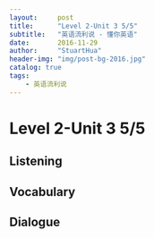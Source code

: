 ```yaml
---
layout:     post
title:      "Level 2-Unit 3 5/5"
subtitle:   "英语流利说 - 懂你英语"
date:       2016-11-29
author:     "StuartHua"
header-img: "img/post-bg-2016.jpg"
catalog: true
tags:
    - 英语流利说
---
```


# Level 2-Unit 3 5/5

<!-- more -->

## Listening



## Vocabulary



## Dialogue



